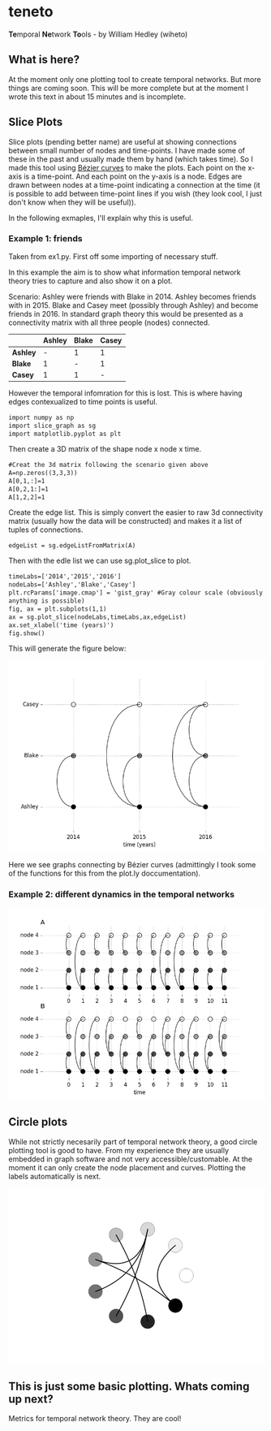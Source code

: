 # teneto
**Te**mporal **Ne**twork **To**ols - by William Hedley (wiheto)

## What is here? 

At the moment only one plotting tool to create temporal networks. But more things are coming soon. This will be more complete but at the moment I wrote this text in about 15 minutes and is incomplete. 

## Slice Plots 

Slice plots (pending better name) are useful at showing connections between small number of nodes and time-points. I have made some of these in the past and usually made them by hand (which takes time). So I made this tool using [Bézier curves](https://en.wikipedia.org/wiki/B%C3%A9zier_curve) to make the plots. Each point on the x-axis is a time-point. And each point on the y-axis is a node. Edges are drawn between nodes at a time-point indicating a connection at the time (it is possible to add between time-point lines if you wish (they look cool, I just don't know when they will be useful)).

In the following exmaples, I'll explain why this is useful. 

### Example 1: friends

Taken from ex1.py. First off some importing of necessary stuff. 

In this example the aim is to show what information temporal network theory tries to capture and also show it on a plot. 

Scenario: Ashley were friends with Blake in 2014. Ashley becomes friends with in 2015. Blake and Casey meet (possibly through Ashley) and become friends in 2016. In standard graph theory this would be presented as a connectivity matrix with all three people (nodes) connected. 

|              | **Ashley** | **Blake** | **Casey** |
| --- | --- | --- | ---
| **Ashley** | -    | 1   | 1 |
| **Blake**  | 1   | -   | 1 |
| **Casey**   | 1   |   1  | - |

However the temporal infomration for this is lost. This is where having edges contexualized to time points is useful. 

```
import numpy as np
import slice_graph as sg
import matplotlib.pyplot as plt
```

Then create a 3D matrix of the shape node x node x time. 

```
#Creat the 3d matrix following the scenario given above
A=np.zeros((3,3,3))
A[0,1,:]=1
A[0,2,1:]=1
A[1,2,2]=1
```

Create the edge list. This is simply convert the easier to raw 3d connectivity matrix (usually how the data will be constructed) and makes it a list of tuples of connections. 

```
edgeList = sg.edgeListFromMatrix(A)
```

Then with the edle list we can use sg.plot_slice to plot. 

```
timeLabs=['2014','2015','2016']
nodeLabs=['Ashley','Blake','Casey']
plt.rcParams['image.cmap'] = 'gist_gray' #Gray colour scale (obviously anything is possible)
fig, ax = plt.subplots(1,1)
ax = sg.plot_slice(nodeLabs,timeLabs,ax,edgeList)
ax.set_xlabel('time (years)')
fig.show()
```
This will generate the figure below: 

![](./figures/ex1.png)

Here we see graphs connecting by Bézier curves (admittingly I took some of the functions for this from the plot.ly doccumentation).

### Example 2: different dynamics in the temporal networks

![](./figures/ex2.png)

## Circle plots

While not strictly necesarily part of temporal network theory, a good circle plotting tool is good to have. From my experience they are usually embedded in graph software and not very accessible/customable. At the moment it can only create the node placement and curves. Plotting the labels automatically is next. 

![](./figures/ex3.png)

## This is just some basic plotting. Whats coming up next? 

Metrics for temporal network theory. They are cool! 
